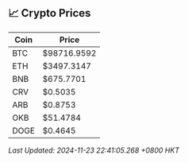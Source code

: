 ## 📈 Crypto Prices

| Coin | Price |
| ---- | ----- |
| BTC | $98716.9592 |
| ETH | $3497.3147 |
| BNB | $675.7701 |
| CRV | $0.5035 |
| ARB | $0.8753 |
| OKB | $51.4784 |
| DOGE | $0.4645 |

_Last Updated: 2024-11-23 22:41:05.268 +0800 HKT_
